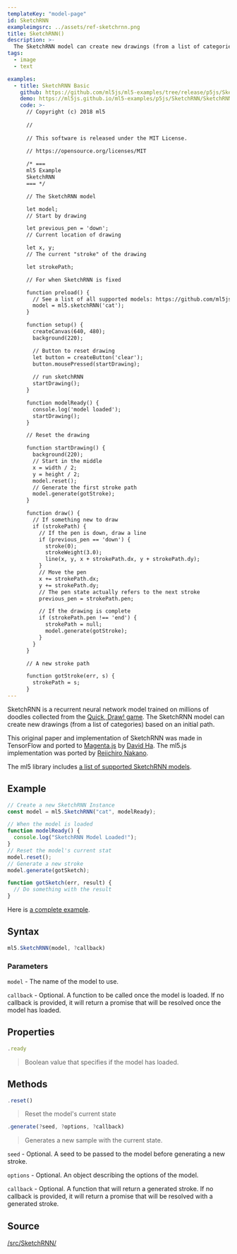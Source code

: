 ```yaml
---
templateKey: "model-page"
id: SketchRNN
exampleimgsrc: ../assets/ref-sketchrnn.png
title: SketchRNN()
description: >-
  The SketchRNN model can create new drawings (from a list of categories) based on an initial path.
tags:
  - image
  - text

examples:
  - title: SketchRNN Basic
    github: https://github.com/ml5js/ml5-examples/tree/release/p5js/SketchRNN/SketchRNN_basic
    demo: https://ml5js.github.io/ml5-examples/p5js/SketchRNN/SketchRNN_basic
    code: >-
      // Copyright (c) 2018 ml5
      
      //
      
      // This software is released under the MIT License.
      
      // https://opensource.org/licenses/MIT

      /* ===
      ml5 Example
      SketchRNN
      === */

      // The SketchRNN model

      let model;
      // Start by drawing

      let previous_pen = 'down';
      // Current location of drawing

      let x, y;
      // The current "stroke" of the drawing

      let strokePath;

      // For when SketchRNN is fixed

      function preload() {
        // See a list of all supported models: https://github.com/ml5js/ml5-library/blob/master/src/SketchRNN/models.js
        model = ml5.sketchRNN('cat');
      }

      function setup() {
        createCanvas(640, 480);
        background(220);

        // Button to reset drawing
        let button = createButton('clear');
        button.mousePressed(startDrawing);
        
        // run sketchRNN
        startDrawing();
      }

      function modelReady() {
        console.log('model loaded');
        startDrawing();
      }

      // Reset the drawing

      function startDrawing() {
        background(220);
        // Start in the middle
        x = width / 2;
        y = height / 2;
        model.reset();
        // Generate the first stroke path
        model.generate(gotStroke);
      }

      function draw() {
        // If something new to draw
        if (strokePath) {
          // If the pen is down, draw a line
          if (previous_pen == 'down') {
            stroke(0);
            strokeWeight(3.0);
            line(x, y, x + strokePath.dx, y + strokePath.dy);
          }
          // Move the pen
          x += strokePath.dx;
          y += strokePath.dy;
          // The pen state actually refers to the next stroke
          previous_pen = strokePath.pen;

          // If the drawing is complete
          if (strokePath.pen !== 'end') {
            strokePath = null;
            model.generate(gotStroke);
          }
        }
      }

      // A new stroke path

      function gotStroke(err, s) {
        strokePath = s;
      }
---
```


SketchRNN is a recurrent neural network model trained on millions of doodles collected from the [Quick, Draw! game](https://quickdraw.withgoogle.com/). The SketchRNN model can create new drawings (from a list of categories) based on an initial path.

This original paper and implementation of SketchRNN was made in TensorFlow and ported to [Magenta.js](https://magenta.tensorflow.org/get-started/#magenta-js) by [David Ha](https://twitter.com/hardmaru). The ml5.js implementation was ported by [Reiichiro Nakano](https://github.com/reiinakano).

The ml5 library includes [a list of supported SketchRNN models](https://github.com/ml5js/ml5-library/blob/master/src/SketchRNN/models.js).

## Example

```javascript
// Create a new SketchRNN Instance
const model = ml5.SketchRNN("cat", modelReady);

// When the model is loaded
function modelReady() {
  console.log("SketchRNN Model Loaded!");
}
// Reset the model's current stat
model.reset();
// Generate a new stroke
model.generate(gotSketch);

function gotSketch(err, result) {
  // Do something with the result
}
```

Here is [a complete example](https://github.com/ml5js/ml5-examples/blob/master/p5js/SketchRNN/sketch.js).

## Syntax

```javascript
ml5.SketchRNN(model, ?callback)
```

### Parameters

`model` - The name of the model to use.

`callback` - Optional. A function to be called once the model is loaded. If no callback is provided, it will return a promise that will be resolved once the model has loaded.

## Properties

```javascript
.ready
```

> Boolean value that specifies if the model has loaded.

## Methods

```javascript
.reset()
```

> Reset the model's current state

```javascript
.generate(?seed, ?options, ?callback)
```

> Generates a new sample with the current state.

`seed` - Optional. A seed to be passed to the model before generating a new stroke.

`options` - Optional. An object describing the options of the model.

`callback` - Optional. A function that will return a generated stroke. If no callback is provided, it will return a promise that will be resolved with a generated stroke.

## Source

[/src/SketchRNN/](https://github.com/ml5js/ml5-library/tree/master/src/SketchRNN)

